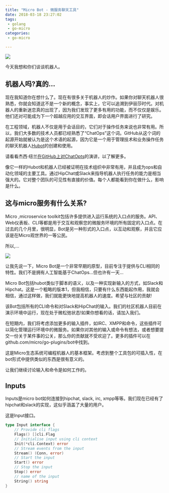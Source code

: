 ```yaml
---
title: "Micro Bot - 微服务聊天工具"
date: 2018-03-18 23:27:02
tags:
 - golang
 - go-micro
categories:
 - go-micro

---
```


![](https://timgsa.baidu.com/timg?image&quality=80&size=b9999_10000&sec=1521376593279&di=576a492a87f7c5608921cec413e24295&imgtype=0&src=http%3A%2F%2Fstatic.open-open.com%2Fnews%2FuploadImg%2F20151218%2F20151218212318_391.jpg)

今天我想和你们谈谈机器人。

<!-- more -->

## 机器人吗?真的…

现在我知道你在想什么了。现在有很多关于机器人的炒作。如果你对聊天机器人很熟悉，你就会知道这不是一个新的概念，事实上，它可以追溯到伊丽莎时代。对机器人的重新迷恋真的出现了，因为我们发现了更多有用的功能，而不仅仅是娱乐。他们还对可能成为下一个超越应用的交互界面，即会话用户界面进行了研究。

在工程领域，机器人不仅是用于会话目的，它们对于操作任务来说也非常有用。所以，我们大多数的技术人员都已经熟悉了“ChatOps”这个词。GitHub从这个词的起源开始就被认为是这个术语的起源，因为它是一个用于管理技术和业务操作任务的聊天机器人[Hubot](https://hubot.github.com/)的创建和使用。

请看看杰西·纽兰[在GitHub上对ChatOpts](https://www.youtube.com/watch?v=NST3u-GjjFw)的演讲，以了解更多。

像它一样的Hubot和机器人已经被证明在技术组织中非常有用，并且成为ops和自动化领域的主要工具。通过HipChat或Slack来指导机器人执行任务的能力是相当强大的。它对整个团队的可见性有直接的价值。每个人都能看到你在做什么，影响是什么。

## 这与micro服务有什么关系?

Micro ,microservice toolkit包括许多提供进入运行系统的入口点的服务。API、Web仪表板、CLI等都是用于交互和观察您的微服务环境的所有固定的入口点。在过去的几个月里，很明显，Bot是另一种形式的入口点，以互动和观察，并且它应该是在Micro观世界的一等公民。

所以,…

![](https://micro.mu/blog/assets/images/micro_bot.png)

让我先说一下，Micro Bot是一个非常早期的原型，目前专注于提供与CLI相同的特性。我们不是拥有人工智能基于ChatOps…但也许有一天…

Micro Bot包括hubot类似于脚本的语义，以及一种实现新输入的方式，如Slack和Hipchat。这是一个粗略的版本1，但我相信，只要有什么东西能起作用，我就会相信，通过这样做，我们就能更快地提高机器人的速度。希望与社区的贡献!

该Bot包括所有的CLI命令和对Slack和HipChat的输入。我们的社区机器人目前在演示环境中运行，现在处于微松弛状态!如果你想看的话，请加入我们。

在短期内，我们将考虑添加更多的输入插件，如IRC、XMPP和命令，这些插件可以简化管理运行环境中的微服务。如果你对其他的输入或命令有想法，或者想要提交一份关于某件事的公关，那么你的贡献就不受欢迎了。更多的插件可以在github.com/micro/go-plugins/bot中找到。

这是Micro生态系统可编程机器人的基本框架。考虑到整个工具包的可插入性，在bot形式中提供类似的东西是很有意义的。

让我们继续讨论输入和命令是如何工作的。

## Inputs

Inputs是micro bot如何连接到hipchat, slack, irc, xmpp等等。我们现在已经有了hipchat和slack的实现，这似乎涵盖了大量的用户。

这是Input接口。

```go
type Input interface {
	// Provide cli flags
	Flags() []cli.Flag
	// Initialise input using cli context
	Init(*cli.Context) error
	// Stream events from the input
	Stream() (Conn, error)
	// Start the input
	Start() error
	// Stop the input
	Stop() error
	// name of the input
	String() string
}
```

